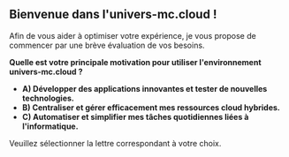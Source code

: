 ##  Bienvenue dans l'univers-mc.cloud ! 

Afin de vous aider à optimiser votre expérience, je vous propose de commencer par une brève évaluation de vos besoins. 

**Quelle est votre principale motivation pour utiliser l'environnement univers-mc.cloud ?**

* **A) Développer des applications innovantes et tester de nouvelles technologies.**
* **B) Centraliser et gérer efficacement mes ressources cloud hybrides.**
* **C) Automatiser et simplifier mes tâches quotidiennes liées à l'informatique.**

Veuillez sélectionner la lettre correspondant à votre choix. 


